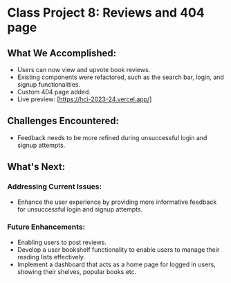 # Class Project 8: Reviews and 404 page

## What We Accomplished:

- Users can now view and upvote book reviews.
- Existing components were refactored, such as the search bar, login, and signup functionalities.
- Custom 404 page added.
- Live preview: [https://hci-2023-24.vercel.app/]

## Challenges Encountered:

- Feedback needs to be more refined during unsuccessful login and signup attempts.

## What's Next:

### Addressing Current Issues:

- Enhance the user experience by providing more informative feedback for unsuccessful login and signup attempts.

### Future Enhancements:

- Enabling users to post reviews.
- Develop a user bookshelf functionality to enable users to manage their reading lists effectively.
- Implement a dashboard that acts as a home page for logged in users, showing their shelves, popular books etc.
